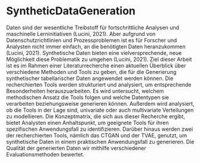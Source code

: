 # SyntheticDataGeneration

Daten sind der wesentliche Treibstoff für fortschrittliche Analysen und maschinelle Lerninitiativen (Lucini, 2021). Aber aufgrund von Datenschutzrichtlinien und Prozessproblemen ist es für Forscher und Analysten nicht immer einfach, an die benötigten Daten heranzukommen (Lucini, 2021). Synthetische Daten bieten eine vielversprechende, neue Möglichkeit diese Problematik zu umgehen (Lucini, 2021). Ziel dieser Arbeit ist es im Rahmen einer Literaturrecherche einen aktuellen Überblick über verschiedene Methoden und Tools zu geben, die für die Generierung synthetischer tabellarischer Daten angewendet werden können. Die recherchierten Tools werden strukturiert und analysiert, um entsprechende Besonderheiten herauszuarbeiten. Es wird untersucht, welchem methodischen Ansatz die Tools folgen und welche Datentypen sie verarbeiten beziehungsweise generieren können. Außerdem wird
analysiert, ob die Tools in der Lage sind, univariate oder auch multivariate Verteilungen zu modellieren. Die Konzeptmatrix, die sich aus dieser Recherche ergibt, bietet Analysten einen Anhaltspunkt, um geeignete Tools für ihren spezifischen Anwendungsfall zu identifizieren. Darüber hinaus werden zwei der recherchierten Tools, nämlich das CTGAN und der TVAE, genutzt, um synthetische Daten in einem praktischen Anwendungsfall zu generieren. Die Qualität der generierten Daten wir mithilfe verschiedener Evaluationsmethoden bewertet.
